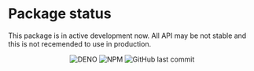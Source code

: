 # Package status

This package is in active development now. All API may be not stable and this is
not recemended to use in production.


<div align="center">

![DENO](https://shield.deno.dev/x/soundify_web_api)
![NPM](https://img.shields.io/npm/v/soundify-web-api?label=npm&logo=npm&labelColor=000000)
![GitHub last commit](https://img.shields.io/github/last-commit/MellKam/soundify-web-api?labelColor=000000)

</div>
